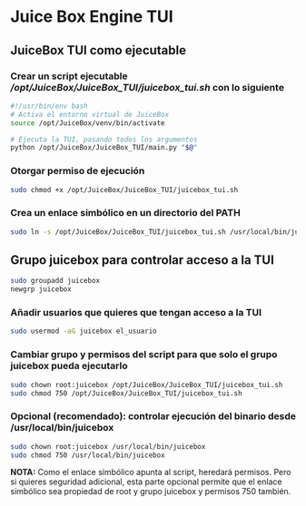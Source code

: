 # Juice Box Engine TUI

## JuiceBox TUI como ejecutable

### Crear un script ejecutable */opt/JuiceBox/JuiceBox_TUI/juicebox_tui.sh* con lo siguiente

```bash
#!/usr/bin/env bash
# Activa el entorno virtual de JuiceBox
source /opt/JuiceBox/venv/bin/activate

# Ejecuta la TUI, pasando todos los argumentos
python /opt/JuiceBox/JuiceBox_TUI/main.py "$@"
```

### Otorgar permiso de ejecución

```bash
sudo chmod +x /opt/JuiceBox/JuiceBox_TUI/juicebox_tui.sh
```

### Crea un enlace simbólico en un directorio del PATH

```bash
sudo ln -s /opt/JuiceBox/JuiceBox_TUI/juicebox_tui.sh /usr/local/bin/juicebox
```

## Grupo juicebox para controlar acceso a la TUI

```bash
sudo groupadd juicebox
newgrp juicebox
```

### Añadir usuarios que quieres que tengan acceso a la TUI

```bash
sudo usermod -aG juicebox el_usuario
```

### Cambiar grupo y permisos del script para que solo el grupo juicebox pueda ejecutarlo

```bash
sudo chown root:juicebox /opt/JuiceBox/JuiceBox_TUI/juicebox_tui.sh
sudo chmod 750 /opt/JuiceBox/JuiceBox_TUI/juicebox_tui.sh
```

### Opcional (recomendado): controlar ejecución del binario desde /usr/local/bin/juicebox

```bash
sudo chown root:juicebox /usr/local/bin/juicebox
sudo chmod 750 /usr/local/bin/juicebox
```

**NOTA:** Como el enlace simbólico apunta al script, heredará permisos. Pero si quieres seguridad adicional, esta parte opcional permite que el enlace simbólico sea propiedad de root y grupo juicebox y permisos 750 también.